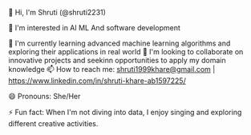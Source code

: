 👋 Hi, I'm Shruti (@shruti2231)

👀 I'm interested in AI ML And software development 

🌱 I'm currently learning advanced machine learning algorithms and exploring their applications in real world
💞️ I'm looking to collaborate on innovative projects and seekinn opportunities to apply my domain knowledge 
📫 How to reach me: shruti1999khare@gmail.com | https://www.linkedin.com/in/shruti-khare-ab1597225/

😄 Pronouns: She/Her

⚡ Fun fact: When I'm not diving into data, I enjoy singing and exploring different creative activities.

<!---
shruti2231/shruti2231 is a ✨ special ✨ repository because its `README.md` (this file) appears on your GitHub profile.
You can click the Preview link to take a look at your changes.
--->
